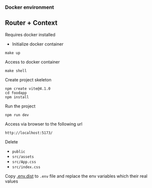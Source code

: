 ### Docker environment

## Router + Context

Requires docker installed

- Initialize docker container

```
make up
```

Access to docker container

```
make shell
```

Create project skeleton

```
npm create vite@4.1.0
cd foodapp
npm install
```

Run the project

```
npm run dev
```

Access via browser to the following url

```
http://localhost:5173/
```

Delete

- `public`
- `src/assets`
- `src/App.css`
- `src/index.css`

Copy [.env.dist](./foodapp/.env.dist) to `.env` file and replace the env variables which their real values
